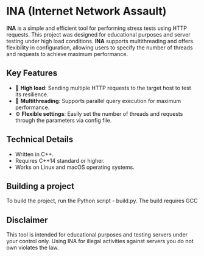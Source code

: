 # INA (Internet Network Assault)

**INA** is a simple and efficient tool for performing stress tests using HTTP requests. This project was designed for educational purposes and server testing under high load conditions. **INA** supports multithreading and offers flexibility in configuration, allowing users to specify the number of threads and requests to achieve maximum performance.

## Key Features
- 🚀 **High load**: Sending multiple HTTP requests to the target host to test its resilience.
- 🧵 **Multithreading**: Supports parallel query execution for maximum performance.
- ⚙️ **Flexible settings**: Easily set the number of threads and requests through the parameters via config file.

## Technical Details
- Written in C++.
- Requires C++14 standard or higher.
- Works on Linux and macOS operating systems.

## Building a project
To build the project, run the Python script - build.py. The build requires GCC

## Disclaimer
This tool is intended for educational purposes and testing servers under your control only. Using INA for illegal activities against servers you do not own violates the law.

